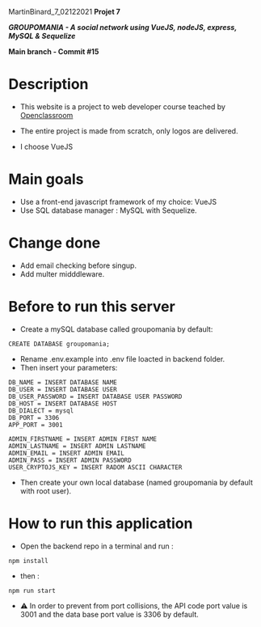MartinBinard_7_02122021
**Projet 7**

***GROUPOMANIA - A social network using VueJS, nodeJS, express, MySQL & Sequelize***

**Main branch - Commit #15**

# Description

* This website is a project to web developer course teached by [Openclassroom](https://openclassrooms.com/en/paths/141-web-developer)

* The entire project is made from scratch, only logos are delivered.
* I choose VueJS 

# Main goals

* Use a front-end javascript framework of my choice: VueJS
* Use SQL database manager : MySQL with Sequelize.

# Change done

* Add email checking before singup.
* Add multer midddleware.

# Before to run this server

* Create a mySQL database called groupomania by default:
```
CREATE DATABASE groupomania;
```
* Rename .env.example into .env file loacted in backend folder.
* Then insert your parameters:
```
DB_NAME = INSERT DATABASE NAME
DB_USER = INSERT DATABASE USER
DB_USER_PASSWORD = INSERT DATABASE USER PASSWORD
DB_HOST = INSERT DATABASE HOST
DB_DIALECT = mysql
DB_PORT = 3306
APP_PORT = 3001

ADMIN_FIRSTNAME = INSERT ADMIN FIRST NAME
ADMIN_LASTNAME = INSERT ADMIN LASTNAME
ADMIN_EMAIL = INSERT ADMIN EMAIL
ADMIN_PASS = INSERT ADMIN PASSWORD
USER_CRYPTOJS_KEY = INSERT RADOM ASCII CHARACTER
```
* Then create your own local database (named groupomania by default with root user).

# How to run this application

* Open the backend repo in a terminal and run :
```
npm install
```
* then : 
```
npm run start
```
* :warning: In order to prevent from port collisions, the API code port value is 3001 and the data base port value is 3306 by default.